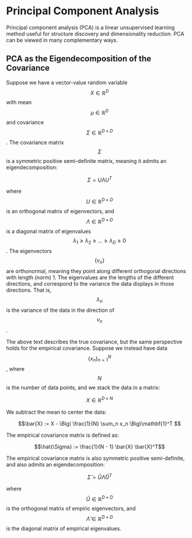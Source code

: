# Principal Component Analysis

Principal component analysis (PCA) is a linear unsupervised learning method useful
for structure discovery and dimensionality reduction. PCA can be viewed in many complementary
ways.

## PCA as the Eigendecomposition of the Covariance

Suppose we have a vector-value random variable $$X \in \mathbb{R}^D$$ with
mean $$\mu \in \mathbb{R}^D$$ and covariance $$\Sigma \in \mathbb{R}^{D \times D}$$.
The covariance matrix $$\Sigma$$ is a symmetric positive semi-definite matrix, meaning
it admits an eigendecomposition:

$$\Sigma = U \Lambda U^T$$

where $$U \in \mathbb{R}^{D \times D}$$ is an orthogonal matrix of eigenvectors, and 
$$\Lambda \in \mathbb{R}^{D \times D}$$ is a diagonal matrix of eigenvalues
$$\lambda_1 \geq \lambda_2 \geq ... \geq \lambda_D \geq 0$$.
The eigenvectors $$\{v_n\}$$ are orthonormal, meaning they point along different orthogonal 
directions with length (norm) 1. The eigenvalues are the lengths of the different directions, 
and correspond to the variance the data displays in those directions. That is, $$\lambda_n$$ is the
variance of the data in the direction of $$v_n$$.

The above text describes the true covariance, but the same perspective holds for the empirical covariance.
Suppose we instead have data $$\{x_n\}_{n=1}^N$$, where $$N$$ is the number of data points, and we stack the data in a matrix:

$$X \in \mathbb{R}^{D \times N}$$

We subtract the mean to center the data:

$$\bar{X} := X - \Big( \frac{1}{N} \sum_n x_n \Big)\mathbf{1}^T  $$

The empirical covariance matrix is defined as:

$$\hat{\Sigma} := \frac{1}{N - 1} \bar{X} \bar{X}^T$$

The empirical covariance matrix is also symmetric positive semi-definite, and also admits an eigendecomposition:

$$\hat{\Sigma} = \hat{U} \hat{\Lambda} \hat{U}^T $$

where $$\hat{U} \in \mathbb{R}^{D \times D}$$ is the orthogonal matrix of empiric eigenvectors, and
$$\hat{\Lambda} \in \mathbb{R}^{D \times D}$$ is the diagonal matrix of empirical eigenvalues.



